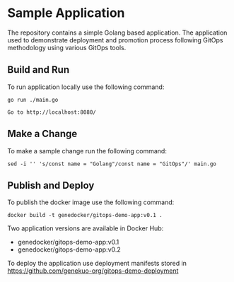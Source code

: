 # Sample Application

The repository contains a simple Golang based application. The application used to demonstrate
deployment and promotion process following GitOps methodology using various GitOps tools.

## Build and Run

To run application locally use the following command:

```
go run ./main.go

Go to http://localhost:8080/
```

## Make a Change

To make a sample change run the following command:

```
sed -i '' 's/const name = "Golang"/const name = "GitOps"/' main.go
```

## Publish and Deploy

To publish the docker image use the following command:

```
docker build -t genedocker/gitops-demo-app:v0.1 .
```

Two application versions are available in Docker Hub:

* genedocker/gitops-demo-app:v0.1
* genedocker/gitops-demo-app:v0.2

To deploy the application use deployment manifests stored in https://github.com/genekuo-org/gitops-demo-deployment
